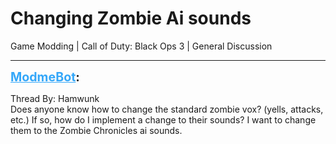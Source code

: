 # Changing Zombie Ai sounds
Game Modding | Call of Duty: Black Ops 3 | General Discussion

---
<strong style="font-size: 1.4em;"><span style="text-decoration: underline;text-decoration-color: #34a7f9;"><span style="color:#34a7f9;">ModmeBot</span></span>:</strong>

<p>Thread By: Hamwunk<br /> Does anyone know how to change the standard zombie vox? (yells, attacks, etc.) If so, how do I implement a change to their sounds? I want to change them to the Zombie Chronicles ai sounds.</p>
